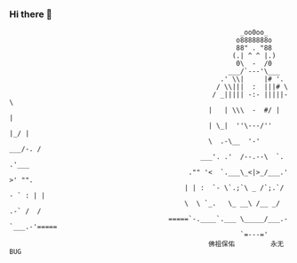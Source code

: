 ### Hi there 👋


                                                              _oo0oo_
                                                             o8888888o
                                                             88" . "88
                                                            (.| ^ ^ |.)
                                                             0\  -  /0
                                                           ___/`---'\___
                                                         .' \\|     |# '.
                                                        / \\|||  :  |||# \
                                                       / _||||| -:- |||||- \
                                                      |   | \\\  -  #/ |   |
                                                      | \_|  ''\---/''  |_/ |
                                                      \  .-\__  '-'  ___/-. /
                                                    ___'. .'  /--.--\  `. .'___
                                                 ."" '<  `.___\_<|>_/___.' >' "".
                                                | | :  `- \`.;`\ _ /`;.`/ - ` : | |
                                                \  \ `_.   \_ __\ /__ _/   .-` /  /
                                            =====`-.____`.___ \_____/___.-`___.-'=====
                                                              `=---='
                                                      佛祖保佑         永无BUG
<!--
**Admol/admol** is a ✨ _special_ ✨ repository because its `README.md` (this file) appears on your GitHub profile.

Here are some ideas to get you started:

- 🔭 I’m currently working on ...
- 🌱 I’m currently learning ...
- 👯 I’m looking to collaborate on ...
- 🤔 I’m looking for help with ...
- 💬 Ask me about ...
- 📫 How to reach me: ...
- 😄 Pronouns: ...☺
- ⚡ Fun fact: ...
-->
